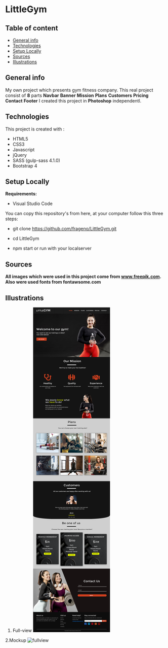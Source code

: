 # LittleGym
## Table of content
* [General info](#general-info)
* [Technologies](#technologies)
* [Setup Locally](#setup-locally)
* [Sources](#sources)
* [Illustrations](#illustrations)


## General info

My own project which presents gym fitness company.
This real project consist of <b>8</b> parts <b>Navbar</b> <b>Banner</b> <b>Mission</b>
<b>Plans</b> <b>Customers</b> <b>Pricing</b> <b>Contact</b> <b>Footer</b>
I created this project in <b>Photoshop</b> independentl.

## Technologies

This project is created with : 
* HTML5
* CSS3
* Javascript
* jQuery
* SASS (gulp-sass 4.1.0)
* Bootstrap 4

## Setup Locally
<b>Requirements:</b>

* Visual Studio Code

You can copy this repository's from here, at your computer follow this three steps:

* git clone https://github.com/frageno/LittleGym.git

* cd LittleGym

* npm start or run with your localserver 

## Sources

<b>All images which were used in this project come from www.freepik.com. Also were used fonts from fontawsome.com </b>

## Illustrations

1. Full-view
![fullview](https://raw.githubusercontent.com/frageno/LittleGym/master/littlegym-project.png)

2.Mockup
 ![fullview](https://raw.githubusercontent.com/frageno/LittleGym/master/images/Mockups/mockup.jpg)
